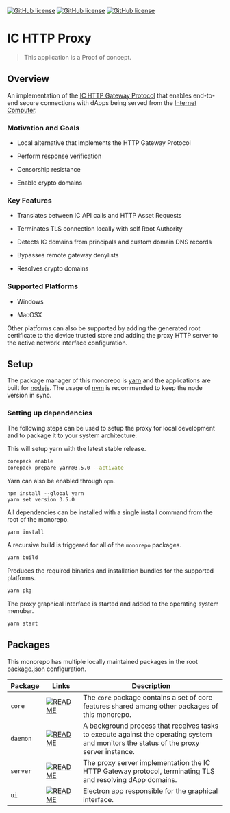 [![GitHub license](https://img.shields.io/badge/license-Apache%202.0-blue.svg?style=for-the-badge)](LICENSE)
[![GitHub license](https://img.shields.io/badge/install-MacOSX-blue.svg?style=for-the-badge&logo=apple)](https://github.com/dfinity/http-proxy/releases/download/v0.0.1-alpha/ic-http-proxy-mac-universal.dmg)
[![GitHub license](https://img.shields.io/badge/install-Windows-blue.svg?style=for-the-badge&logo=windows)](https://github.com/dfinity/http-proxy/releases/download/v0.0.1-alpha/ic-http-proxy-win-64.exe)

# IC HTTP Proxy
> This application is a Proof of concept.

## Overview

An implementation of the [IC HTTP Gateway Protocol](https://internetcomputer.org/docs/current/references/ic-interface-spec/#http-gateway) that enables end-to-end secure connections with dApps being served from the [Internet Computer](https://internetcomputer.org/).

### Motivation and Goals

* Local alternative that implements the HTTP Gateway Protocol

* Perform response verification

* Censorship resistance

* Enable crypto domains

### Key Features

* Translates between IC API calls and HTTP Asset Requests

* Terminates TLS connection locally with self Root Authority

* Detects IC domains from principals and custom domain DNS records

* Bypasses remote gateway denylists

* Resolves crypto domains

### Supported Platforms

* Windows

* MacOSX

Other platforms can also be supported by adding the generated root certificate to the device trusted store and adding the proxy HTTP server to the active network interface configuration.

## Setup

The package manager of this monorepo is [yarn](https://yarnpkg.com/) and the applications are built for [nodejs](https://nodejs.org/en). The usage of [nvm](https://github.com/nvm-sh/nvm) is recommended to keep the node version in sync.

### Setting up dependencies

The following steps can be used to setup the proxy for local development and to package it to your system architecture.

This will setup yarn with the latest stable release.
```bash
corepack enable
corepack prepare yarn@3.5.0 --activate
```

Yarn can also be enabled through `npm`.
```
npm install --global yarn
yarn set version 3.5.0
```

All dependencies can be installed with a single install command from the root of the monorepo.
```bash
yarn install
```

A recursive build is triggered for all of the `monorepo` packages.
```bash
yarn build
```

Produces the required binaries and installation bundles for the supported platforms.
```bash
yarn pkg
```

The proxy graphical interface is started and added to the operating system menubar.
```bash
yarn start
```

## Packages

This monorepo has multiple locally maintained packages in the root [package.json](package.json) configuration.

| Package | Links | Description |
|---|---|---|
| `core` | [![README](https://img.shields.io/badge/-README-blue?style=flat-square)](https://github.com/dfinity/http-proxy/tree/main/packages/core) | The `core` package contains a set of core features shared among other packages of this monorepo. |  
| `daemon` | [![README](https://img.shields.io/badge/-README-blue?style=flat-square)](https://github.com/dfinity/http-proxy/tree/main/packages/daemon) | A background process that receives tasks to execute against the operating system and monitors the status of the proxy server instance. |  
| `server` | [![README](https://img.shields.io/badge/-README-blue?style=flat-square)](https://github.com/dfinity/http-proxy/tree/main/packages/server) | The proxy server implementation the IC HTTP Gateway protocol, terminating TLS and resolving dApp domains. |
| `ui` | [![README](https://img.shields.io/badge/-README-blue?style=flat-square)](https://github.com/dfinity/http-proxy/tree/main/packages/ui) | Electron app responsible for the graphical interface. |
